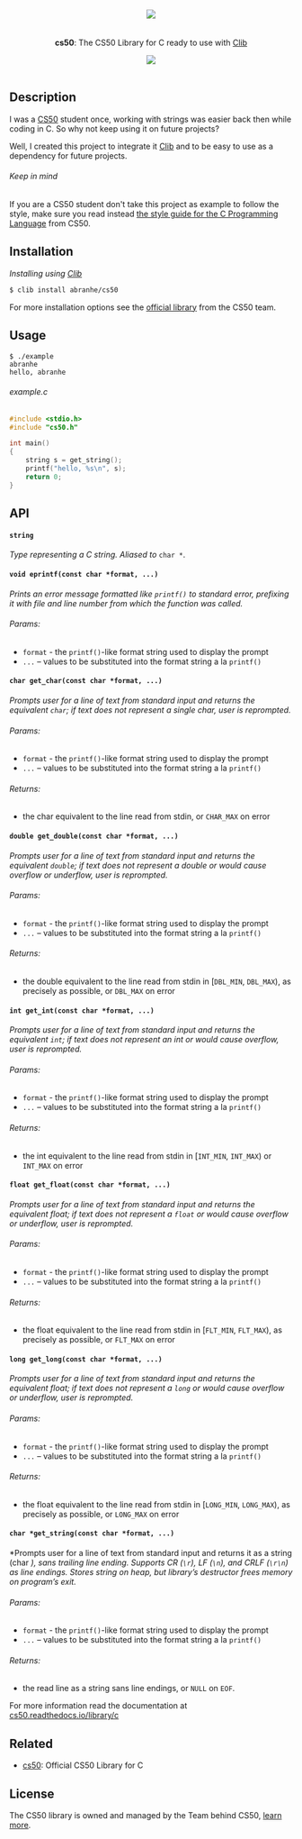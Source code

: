 <p align="center">
	<br>
	<img src="https://avatars3.githubusercontent.com/u/788676?s=200">
	<br>
	<br>
	<br>
	<b>cs50</b>: The CS50 Library for C ready to use with <a href="https://github.com/clibs/clib/">Clib</a>
	<br>
</p>

<p align="center">
	<a href="https://travis-ci.org/abranhe/cs50">
		<img src="https://img.shields.io/travis/abranhe/cs50.svg?logo=travis"/>
	</a>
  <br>
  <br>
</p>

## Description

I was a [CS50](https://cs50.harvard.edu) student once, working with strings was easier back then while coding in C. So why not keep using it on future projects?

Well, I created this project to integrate it [Clib](https://github.com/clibs/clib) and to be easy to use as a dependency for future projects.

###### Keep in mind

If you are a CS50 student don't take this project as example to follow the style, make sure you read instead [the style guide for the C Programming Language](https://cs50.readthedocs.io/style/c/) from CS50.

## Installation

*Installing using [Clib](https://github.com/clibs/clib)*

```sh
$ clib install abranhe/cs50
```

For more installation options see the [official library][cs50] from the CS50 team.

## Usage

```
$ ./example
abranhe
hello, abranhe
```

###### example.c

```c
#include <stdio.h>
#include "cs50.h"

int main()
{
	string s = get_string();
	printf("hello, %s\n", s);
	return 0;
}
```

## API

#### `string`

*Type representing a C string. Aliased to* `char *`.

#### `void eprintf(const char *format, ...)`

*Prints an error message formatted like `printf()` to standard error, prefixing it with file and line number from which the function was called.*

###### Params:

- `format` - the `printf()`-like format string used to display the prompt
- `...` – values to be substituted into the format string a la `printf()`

#### `char get_char(const char *format, ...)`

*Prompts user for a line of text from standard input and returns the equivalent `char`; if text does not represent a single char, user is reprompted.*

###### Params:

- `format` - the `printf()`-like format string used to display the prompt
- `...` – values to be substituted into the format string a la `printf()`

###### Returns:

- the char equivalent to the line read from stdin, or `CHAR_MAX` on error

#### `double get_double(const char *format, ...)`

*Prompts user for a line of text from standard input and returns the equivalent `double`; if text does not represent a double or would cause overflow or underflow, user is reprompted.*

###### Params:

- `format` - the `printf()`-like format string used to display the prompt
- `...` – values to be substituted into the format string a la `printf()`

###### Returns:

- the double equivalent to the line read from stdin in [`DBL_MIN`, `DBL_MAX`), as precisely as possible, or `DBL_MAX` on error

#### `int get_int(const char *format, ...)`

*Prompts user for a line of text from standard input and returns the equivalent `int`; if text does not represent an int or would cause overflow, user is reprompted.*

###### Params:

- `format` - the `printf()`-like format string used to display the prompt
- `...` – values to be substituted into the format string a la `printf()`

###### Returns:

- the int equivalent to the line read from stdin in [`INT_MIN`, `INT_MAX`) or `INT_MAX` on error

#### `float get_float(const char *format, ...)`

*Prompts user for a line of text from standard input and returns the equivalent float; if text does not represent a `float` or would cause overflow or underflow, user is reprompted.*

###### Params:

- `format` - the `printf()`-like format string used to display the prompt
- `...` – values to be substituted into the format string a la `printf()`

###### Returns:

- the float equivalent to the line read from stdin in [`FLT_MIN`, `FLT_MAX`), as precisely as possible, or `FLT_MAX` on error

#### `long get_long(const char *format, ...)`

*Prompts user for a line of text from standard input and returns the equivalent float; if text does not represent a `long` or would cause overflow or underflow, user is reprompted.*

###### Params:

- `format` - the `printf()`-like format string used to display the prompt
- `...` – values to be substituted into the format string a la `printf()`

###### Returns:

- the float equivalent to the line read from stdin in [`LONG_MIN`, `LONG_MAX`), as precisely as possible, or `LONG_MAX` on error

#### `char *get_string(const char *format, ...)`

*Prompts user for a line of text from standard input and returns it as a string (char *), sans trailing line ending. Supports CR (`\r`), LF (`\n`), and CRLF (`\r\n`) as line endings. Stores string on heap, but library’s destructor frees memory on program’s exit.*

###### Params:

- `format` - the `printf()`-like format string used to display the prompt
- `...` – values to be substituted into the format string a la `printf()`

###### Returns:

- the read line as a string sans line endings, or `NULL` on `EOF`.

For more information read the documentation at [cs50.readthedocs.io/library/c](https://cs50.readthedocs.io/library/c/)
## Related

- [cs50][cs50]: Official CS50 Library for C

## License

The CS50 library is owned and managed by the Team behind CS50, [learn more](cs50).

<!-------------------- Links ------------------------>
[abranhe]: https://github.com/abranhe
[abranhe-img]: https://avatars3.githubusercontent.com/u/21347264?s=50
[license]: https://github.com/abranhe/cs50/blob/master/license
[example]: https://github.com/abranhe/cs50/blob/master/example.c
[cs50]: https://github.com/cs50/libcs50
[travis-badge]: https://img.shields.io/travis/abranhe/cs50.svg
[travis-status]: https://travis-ci.org/abranhe/cs50
